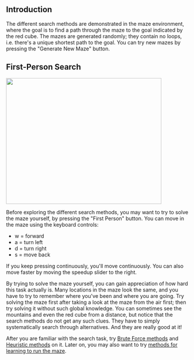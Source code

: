 ## Introduction ##

The different search methods are demonstrated in the maze environment,
where the goal is to find a path through the maze to the goal
indicated by the red cube. The mazes are generated randomly; they
contain no loops, i.e. there's a unique shortest path to the goal.
You can try new mazes by pressing the "Generate New Maze" button.

## First-Person Search ##

<a href='http://www.youtube.com/watch?feature=player_embedded&v=ZktDYB94vFo' target='_blank'><img src='http://img.youtube.com/vi/ZktDYB94vFo/0.jpg' width='425' height=344 /></a>

Before exploring the different search methods, you may want to try to
solve the maze yourself, by pressing the "First Person" button. You
can move in the maze using the keyboard controls:

  * w = forward
  * a = turn left
  * d = turn right
  * s = move back

If you keep pressing continuously, you'll move continuously. You can
also move faster by moving the speedup slider to the right.

By trying to solve the maze yourself, you can gain appreciation of how
hard this task actually is. Many locations in the maze look the same,
and you have to try to remember where you've been and where you are
going. Try solving the maze first after taking a look at the maze from
the air first; then try solving it without such global knowledge.  You
can sometimes see the mountains and even the red cube from a distance,
but notice that the search methods do not get any such clues. They
have to simply systematically search through alternatives. And they
are really good at it!

After you are familiar with the search task, try
[Brute Force methods](BruteForceSearch.md)
and [Heuristic methods](HeuristicSearch.md) on it.
Later on, you may also want to try
[methods for learning to run the maze](LearningDemo.md).